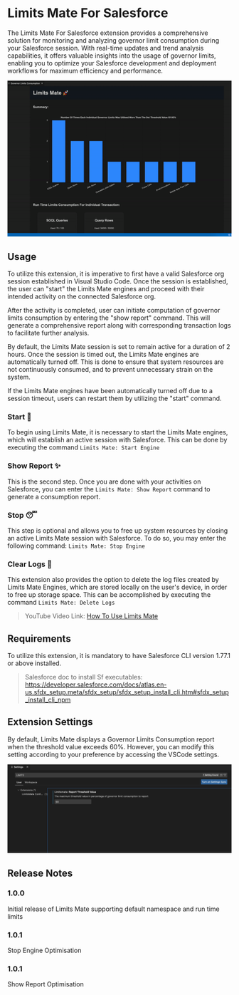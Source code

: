 # Limits Mate For Salesforce

The Limits Mate For Salesforce extension provides a comprehensive solution for monitoring and analyzing governor limit consumption during your Salesforce session. With real-time updates and trend analysis capabilities, it offers valuable insights into the usage of governor limits, enabling you to optimize your Salesforce development and deployment workflows for maximum efficiency and performance. 

![Demo](Images/demo.gif "Demo")

## Usage

To utilize this extension, it is imperative to first have a valid Salesforce org session established in Visual Studio Code. Once the session is established, the user can "start" the Limits Mate engines and proceed with their intended activity on the connected Salesforce org. 

After the activity is completed, user can initiate computation of governor limits consumption by entering the "show report" command. This will generate a comprehensive report along with corresponding transaction logs to facilitate further analysis.

By default, the Limits Mate session is set to remain active for a duration of 2 hours. Once the session is timed out, the Limits Mate engines are automatically turned off. This is done to ensure that system resources are not continuously consumed, and to prevent unnecessary strain on the system.

If the Limits Mate engines have been automatically turned off due to a session timeout, users can restart them by utilizing the "start" command. 

### Start 🚀

To begin using Limits Mate, it is necessary to start the Limits Mate engines, which will establish an active session with Salesforce. 
This can be done by executing the command `Limits Mate: Start Engine`

### Show Report ✨

This is the second step. Once you are done with your activities on Salesforce, you can enter the `Limits Mate: Show Report` command to generate a consumption report.

### Stop 😴
This step is optional and allows you to free up system resources by closing an active Limits Mate session with Salesforce. To do so, you may enter the following command: `Limits Mate: Stop Engine`

### Clear Logs 🧹
This extension also provides the option to delete the log files created by Limits Mate Engines, which are stored locally on the user's device, in order to free up storage space. This can be accomplished by executing the command `Limits Mate: Delete Logs`

> YouTube Video Link: [How To Use Limits Mate](https://youtu.be/hxlvTyKyNcc)


## Requirements

To utilize this extension, it is mandatory to have Salesforce CLI version 1.77.1 or above installed. 

> Salesforce doc to install Sf executables: 
https://developer.salesforce.com/docs/atlas.en-us.sfdx_setup.meta/sfdx_setup/sfdx_setup_install_cli.htm#sfdx_setup_install_cli_npm

## Extension Settings

By default, Limits Mate displays a Governor Limits Consumption report when the threshold value exceeds 60%. However, you can modify this setting according to your preference by accessing the VSCode settings.

![Settings](Images/Configuration.png "Settings")

## Release Notes

### 1.0.0

Initial release of Limits Mate supporting default namespace and run time limits

### 1.0.1

Stop Engine Optimisation

### 1.0.1

Show Report Optimisation